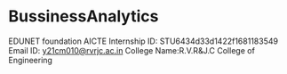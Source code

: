 # BussinessAnalytics
EDUNET foundation
AICTE Internship ID: STU6434d33d1422f1681183549 
Email ID: y21cm010@rvrjc.ac.in 
College Name:R.V.R&J.C College of Engineering
